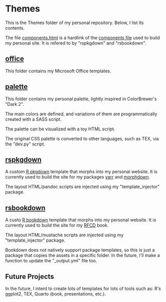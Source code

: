 # Themes

This is the Themes folder of my personal repository. Below, I list its contents.

The file [components.html](components.html) is a hardlink of the [components file](https://github.com/ricardo-semiao/ricardo-semiao.github.io/blob/main/site_assets/components.html) used to build my personal site. It is refered to by "rspkgdown" and "rsbookdown".


## [office](themes\office)

This folder contains my Microsoft Office templates.


## [palette](themes\palette)

This folder contains my personal palette, lightly inspired in ColorBrewer's "Dark 2".

The main colors are defined, and variations of them are programmatically created with a SASS script.

The palette can be visualized with a toy HTML script.

The original CSS palette is converted to other languages, such as TEX, via the "dev.py" script.


## [rspkgdown](themes\rspkgdown)

A custom [R pkgdown](https://pkgdown.r-lib.org/) template that morphs into my personal website. It is currently used to build the site for my packages [varr](https://ricardo-semiao.github.io/varr/) and [morphdown](https://ricardo-semiao.github.io/morphdown/).

The layout HTML/pandoc scripts are injected using my "template_injector" package.


## [rsbookdown](themes\rsbookdown)

A custo [R bookdown](https://bookdown.org/) template that morphs into my personal website. It is currently used to build the site for my [RFCD](https://ricardo-semiao.github.io/RFCD/) book.

The layout HTML/mustache scripts are injected using my "template_injector" package.

Bookdown does not natively support package templates, so this is just a package that copies the assets in a specific folder. In the future, I'll make a function to update the "_output.yml" file too.


## Future Projects

In the future, I intent to create lots of templates for lots of tools such as: R's ggplot2, TEX, Quarto (book, presentations, etc.).
